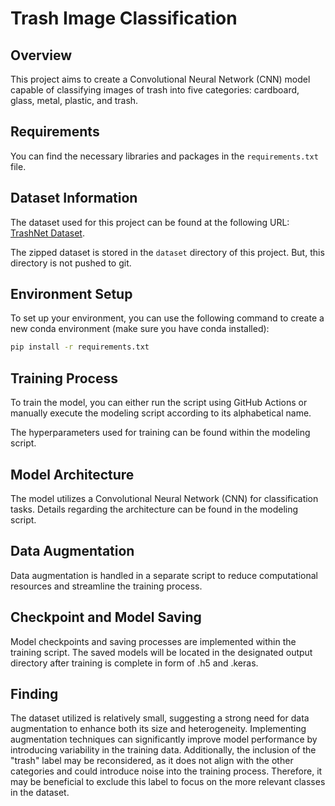 # Trash Image Classification

## Overview
This project aims to create a Convolutional Neural Network (CNN) model capable of classifying images of trash into five categories: cardboard, glass, metal, plastic, and trash.

## Requirements
You can find the necessary libraries and packages in the `requirements.txt` file.

## Dataset Information
The dataset used for this project can be found at the following URL: [TrashNet Dataset](https://huggingface.co/datasets/garythung/trashnet).

The zipped dataset is stored in the `dataset` directory of this project. But, this directory is not pushed to git.

## Environment Setup
To set up your environment, you can use the following command to create a new conda environment (make sure you have conda installed):

```bash
pip install -r requirements.txt
```

## Training Process
To train the model, you can either run the script using GitHub Actions or manually execute the modeling script according to its alphabetical name.

The hyperparameters used for training can be found within the modeling script.

## Model Architecture
The model utilizes a Convolutional Neural Network (CNN) for classification tasks. Details regarding the architecture can be found in the modeling script.

## Data Augmentation
Data augmentation is handled in a separate script to reduce computational resources and streamline the training process.

## Checkpoint and Model Saving
Model checkpoints and saving processes are implemented within the training script. The saved models will be located in the designated output directory after training is complete in form of .h5 and .keras.

## Finding
The dataset utilized is relatively small, suggesting a strong need for data augmentation to enhance both its size and heterogeneity. Implementing augmentation techniques can significantly improve model performance by introducing variability in the training data. Additionally, the inclusion of the "trash" label may be reconsidered, as it does not align with the other categories and could introduce noise into the training process. Therefore, it may be beneficial to exclude this label to focus on the more relevant classes in the dataset.